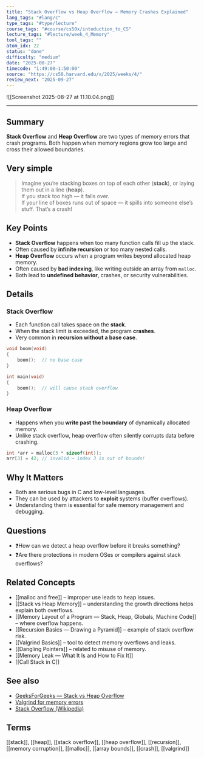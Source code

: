 ```yaml
---
title: "Stack Overflow vs Heap Overflow — Memory Crashes Explained"  
lang_tags: "#lang/c"
type_tags: "#type/lecture"
course_tags: "#course/cs50x/intoduction_to_CS"
lecture_tags: "#lecture/week_4_Memory"
tool_tags: ""
atom_idx: 22
status: "done"
difficulty: "medium"
date: "2025-08-27"
timecode: "1:49:00–1:50:00"
source: "https://cs50.harvard.edu/x/2025/weeks/4/"
review_next: "2025-09-27"
---
```


![[Screenshot 2025-08-27 at 11.10.04.png]]

---

## Summary
**Stack Overflow** and **Heap Overflow** are two types of memory errors that crash programs. Both happen when memory regions grow too large and cross their allowed boundaries.

## Very simple

> Imagine you’re stacking boxes on top of each other (**stack**), or laying them out in a line (**heap**).  
> If you stack too high — it falls over.  
> If your line of boxes runs out of space — it spills into someone else’s stuff. That’s a crash!

## Key Points
- **Stack Overflow** happens when too many function calls fill up the stack.
- Often caused by **infinite recursion** or too many nested calls.
- **Heap Overflow** occurs when a program writes beyond allocated heap memory.
- Often caused by **bad indexing**, like writing outside an array from `malloc`.
- Both lead to **undefined behavior**, crashes, or security vulnerabilities.

## Details

### Stack Overflow
- Each function call takes space on the **stack**.
- When the stack limit is exceeded, the program **crashes**.
- Very common in **recursion without a base case**.

```c
void boom(void)
{
    boom();  // no base case
}

int main(void)
{
    boom();  // will cause stack overflow
}
```

### Heap Overflow
- Happens when you **write past the boundary** of dynamically allocated memory.
- Unlike stack overflow, heap overflow often silently corrupts data before crashing.

```c
int *arr = malloc(3 * sizeof(int));
arr[3] = 42; // invalid — index 3 is out of bounds!
```

## **Why It Matters**
- Both are serious bugs in C and low-level languages.
- They can be used by attackers to **exploit** systems (buffer overflows).
- Understanding them is essential for safe memory management and debugging.

## Questions

- ❓How can we detect a heap overflow before it breaks something?
- ❓Are there protections in modern OSes or compilers against stack overflows?

## Related Concepts

- [[malloc and free]] – improper use leads to heap issues.
- [[Stack vs Heap Memory]] – understanding the growth directions helps explain both overflows.
- [[Memory Layout of a Program — Stack, Heap, Globals, Machine Code]] – where overflow happens.
- [[Recursion Basics — Drawing a Pyramid]] – example of stack overflow risk.
- [[Valgrind Basics]] – tool to detect memory overflows and leaks.
- [[Dangling Pointers]] – related to misuse of memory.
- [[Memory Leak — What It Is and How to Fix It]]
- [[Call Stack in C]]

## See also

- [GeeksForGeeks — Stack vs Heap Overflow](https://www.geeksforgeeks.org/stack-vs-heap-overflow/)
- [Valgrind for memory errors](https://valgrind.org/)
- [Stack Overflow (Wikipedia)](https://en.wikipedia.org/wiki/Stack_overflow)

## Terms

[[stack]], [[heap]], [[stack overflow]], [[heap overflow]], [[recursion]], [[memory corruption]], [[malloc]], [[array bounds]], [[crash]], [[valgrind]]
